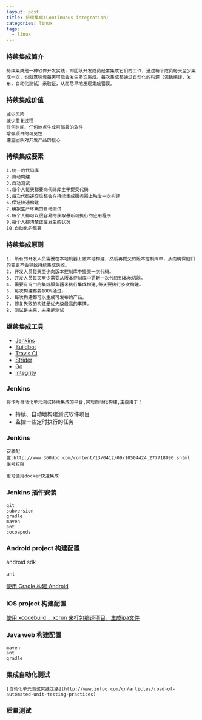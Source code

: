 ```yaml
---
layout: post
title: 持续集成(Continuous integration)
categories: linux
tags:
  - linux
---
```


### 持续集成简介
	持续集成是一种软件开发实践，即团队开发成员经常集成它们的工作，通过每个成员每天至少集成一次，也就意味着每天可能会发生多次集成。每次集成都通过自动化的构建（包括编译，发布，自动化测试）来验证，从而尽早地发现集成错误。

<!--more-->

### 持续集成价值
	减少风险
	减少重复过程
	任何时间、任何地点生成可部署的软件
	增强项目的可见性
	建立团队对开发产品的信心

### 持续集成要素
	1.统一的代码库
	2.自动构建
	3.自动测试
	4.每个人每天都要向代码库主干提交代码
	5.每次代码递交后都会在持续集成服务器上触发一次构建
	6.保证快速构建
	7.模拟生产环境的自动测试
	8.每个人都可以很容易的获取最新可执行的应用程序
	9.每个人都清楚正在发生的状况
	10.自动化的部署

### 持续集成原则
	1. 所有的开发人员需要在本地机器上做本地构建，然后再提交的版本控制库中，从而确保他们的变更不会导致持续集成失败。
	2. 开发人员每天至少向版本控制库中提交一次代码。
	3. 开发人员每天至少需要从版本控制库中更新一次代码到本地机器。
	4. 需要有专门的集成服务器来执行集成构建,每天要执行多次构建。
	5. 每次构建都要100%通过。
	6. 每次构建都可以生成可发布的产品。
	7. 修复失败的构建是优先级最高的事情。
	8. 测试是未来，未来是测试

### 继续集成工具

* [Jenkins](https://jenkins-ci.org/)
* [Buildbot](http://buildbot.net/)
* [Travis CI](http://stridercd.com/)
* [Strider](http://stridercd.com/)
* [Go](http://www.go.cd/)
* [Integrity](http://integrity.github.io/)

### Jenkins
	将作为自动化单元测试持续集成的平台,实现自动化构建,主要用于：

*	持续、自动地构建测试软件项目
*	监控一些定时执行的任务

### Jenkins 

	安装配置:http://www.360doc.com/content/13/0412/09/10504424_277718090.shtml
	账号权限

	也可使用docker快速集成

### Jenkins 插件安装
	git
	subversion
	gradle
	maven
	ant
	cocoapods

### Android project 构建配置

android sdk

ant

[使用 Gradle 构建 Android](http://shoujibang.net/2016/01/25/android/build-application-with-gradle/)

### IOS project 构建配置
	
[使用 xcodebuild ，xcrun 来打包编译项目，生成ipa文件](http://shoujibang.net/2016/01/27/ios/build-ios-project-with-command)

### Java web 构建配置
	maven
	ant
	gradle

### 集成自动化测试

	[自动化单元测试实践之路](http://www.infoq.com/cn/articles/road-of-automated-unit-testing-practices)


### 质量测试
